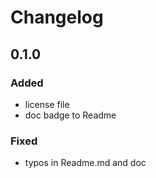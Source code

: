 # Changelog

## 0.1.0
### Added
 - license file
 - doc badge to Readme

### Fixed
 - typos in Readme.md and doc
